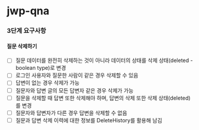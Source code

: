 # jwp-qna

### 3단계 요구사항
#### 질문 삭제하기
- [ ] 질문 데이터를 완전히 삭제하는 것이 아니라 데이터의 상태를 삭제 상태(deleted - boolean type)로 변경
- [ ] 로그인 사용자와 질문한 사람이 같은 경우 삭제할 수 있음
- [ ] 답변이 없는 경우 삭제가 가능
- [ ] 질문자와 답변 글의 모든 답변자 같은 경우 삭제가 가능
- [ ] 질문을 삭제할 때 답변 또한 삭제해야 하며, 답변의 삭제 또한 삭제 상태(deleted)를 변경
- [ ] 질문자와 답변자가 다른 경우 답변을 삭제할 수 없음
- [ ] 질문과 답변 삭제 이력에 대한 정보를 DeleteHistory를 활용해 남김
